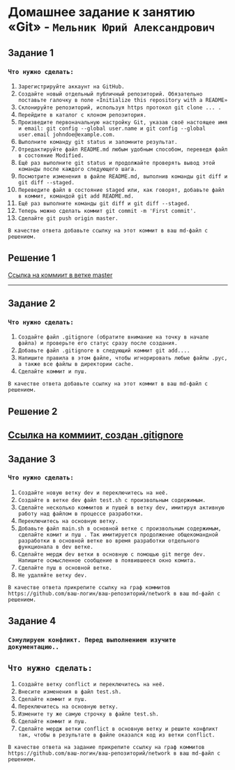 # Домашнее задание к занятию «Git» - `Мельник Юрий Александрович`


## Задание 1

### `Что нужно сделать:`

1. `Зарегистрируйте аккаунт на GitHub.`
2. `Создайте новый отдельный публичный репозиторий. Обязательно поставьте галочку в поле «Initialize this repository with a README»`
3. `Склонируйте репозиторий, используя https протокол git clone ... .`
4. `Перейдите в каталог с клоном репозитория.`
5. `Произведите первоначальную настройку Git, указав своё настоящее имя и email: git config --global user.name и git config --global user.email johndoe@example.com.`
6. `Выполните команду git status и запомните результат.`
7. `Отредактируйте файл README.md любым удобным способом, переведя файл в состояние Modified.`
8. `Ещё раз выполните git status и продолжайте проверять вывод этой команды после каждого следующего шага.`
9. `Посмотрите изменения в файле README.md, выполнив команды git diff и git diff --staged.`
10. `Переведите файл в состояние staged или, как говорят, добавьте файл в коммит, командой git add README.md.`
11. `Ещё раз выполните команды git diff и git diff --staged.`
12. `Теперь можно сделать коммит git commit -m 'First commit'.`
13. `Сделайте git push origin master.`

`В качестве ответа добавьте ссылку на этот коммит в ваш md-файл с решением.`

## Решение 1

[Ссылка на коммиит в ветке master ](https://github.com/ysatii/git1/commit/ea4dde5d998b5abd1d8c07dd0784a2c9326e9a41)

---

## Задание 2

### `Что нужно сделать:`

1. `Создайте файл .gitignore (обратите внимание на точку в начале файла) и проверьте его статус сразу после создания.`
2. `Добавьте файл .gitignore в следующий коммит git add....`
3. `Напишите правила в этом файле, чтобы игнорировать любые файлы .pyc, а также все файлы в директории cache.`
4. `Сделайте коммит и пуш.`


`В качестве ответа добавьте ссылку на этот коммит в ваш md-файл с решением.`

## Решение 2
[Ссылка на коммиит, создан .gitignore ](https://github.com/ysatii/git1/commit/362ca2041f3db3155806f95f4734a683ccd62b1b)
---

## Задание 3

### `Что нужно сделать:`

1. `Создайте новую ветку dev и переключитесь на неё.`
2. `Создайте в ветке dev файл test.sh с произвольным содержимым.`
3. `Сделайте несколько коммитов и пушей в ветку dev, имитируя активную работу над файлом в процессе разработки.`
4. `Переключитесь на основную ветку.`
5. `Добавьте файл main.sh в основной ветке с произвольным содержимым, сделайте комит и пуш . Так имитируется продолжение общекомандной разработки в основной ветке во время разработки отдельного функционала в dev ветке.`
6. `Сделайте мердж dev ветки в основную с помощью git merge dev. Напишите осмысленное сообщение в появившееся окно комита.`
7. `Сделайте пуш в основной ветке.`
8. `Не удаляйте ветку dev.`

 
 

`В качестве ответа прикрепите ссылку на граф коммитов https://github.com/ваш-логин/ваш-репозиторий/network в ваш md-файл с решением.`

## Задание 4

### `Сэмулируем конфликт. Перед выполнением изучите документацию..`
## `Что нужно сделать:`

1. `Создайте ветку conflict и переключитесь на неё.`
2. `Внесите изменения в файл test.sh.`
3. `Сделайте коммит и пуш.`
4. `Переключитесь на основную ветку.`
5. `Измените ту же самую строчку в файле test.sh.`
6. `Сделайте коммит и пуш.`
7. `Сделайте мердж ветки conflict в основную ветку и решите конфликт так, чтобы в результате в файле оказался код из ветки conflict.`

 

`В качестве ответа на задание прикрепите ссылку на граф коммитов https://github.com/ваш-логин/ваш-репозиторий/network в ваш md-файл с решением.`
